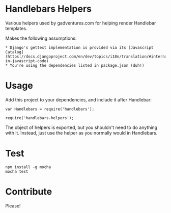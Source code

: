 Handlebars Helpers
==================

Various helpers used by gadventures.com for helping render Handlebar templates.

Makes the following assumptions:

    * Django's gettext implementation is provided via its [Javascript Catalog](https://docs.djangoproject.com/en/dev/topics/i18n/translation/#internationalization-in-javascript-code)
    * You're using the dependencies listed in package.json (duh!)

Usage
===

Add this project to your dependencies, and include it after Handlebar:

    var Handlebars = require('handlebars');

    require('handlebars-helpers');

The object of helpers is exported, but you shouldn't need to do anything with
it. Instead, just use the helper as you normally would in Handlebars.


Test
===

    npm install -g mocha
    mocha test

Contribute
===

Please!
